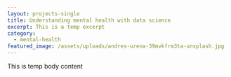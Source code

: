 ```yaml
---
layout: projects-single
title: Understanding mental health with data science
excerpt: This is a temp excerpt
category:
  - mental-health
featured_image: /assets/uploads/andres-urena-39mvkfrm3ta-unsplash.jpg
---
```

This is temp body content